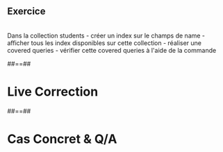 <!-- .slide: class="sfeir-bg-pink exercice"-->
## Exercice
<br>
Dans la collection students
 - créer un index sur le champs de name
 - afficher tous les index disponibles sur cette collection
 - réaliser une covered queries
 - vérifier cette covered queries à l'aide de la commande

##==##
<!-- .slide: class="transition-white sfeir-bg-blue"-->
# Live Correction

##==##
<!-- .slide: class="transition-white sfeir-bg-blue"-->
# Cas Concret & Q/A
